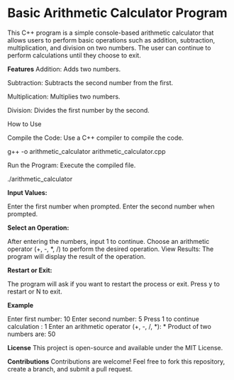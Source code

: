 # Basic Arithmetic Calculator Program
This C++ program is a simple console-based arithmetic calculator that allows users to perform basic operations such as addition, subtraction, multiplication, and division on two numbers. The user can continue to perform calculations until they choose to exit.

**Features**
Addition: Adds two numbers.

Subtraction: Subtracts the second number from the first.

Multiplication: Multiplies two numbers.

Division: Divides the first number by the second.

How to Use

Compile the Code: Use a C++ compiler to compile the code.


g++ -o arithmetic_calculator arithmetic_calculator.cpp

Run the Program: Execute the compiled file.

./arithmetic_calculator



**Input Values:**

Enter the first number when prompted.
Enter the second number when prompted.

**Select an Operation:**

After entering the numbers, input 1 to continue.
Choose an arithmetic operator (+, -, *, /) to perform the desired operation.
View Results: The program will display the result of the operation.

**Restart or Exit:**

The program will ask if you want to restart the process or exit. Press y to restart or N to exit.

**Example**

Enter first number: 10
Enter second number: 5
Press 1 to continue calculation :
1
Enter an arithmetic operator (+, -, /, *): *
Product of two numbers are: 50

**License**
This project is open-source and available under the MIT License.

**Contributions**
Contributions are welcome! Feel free to fork this repository, create a branch, and submit a pull request.

